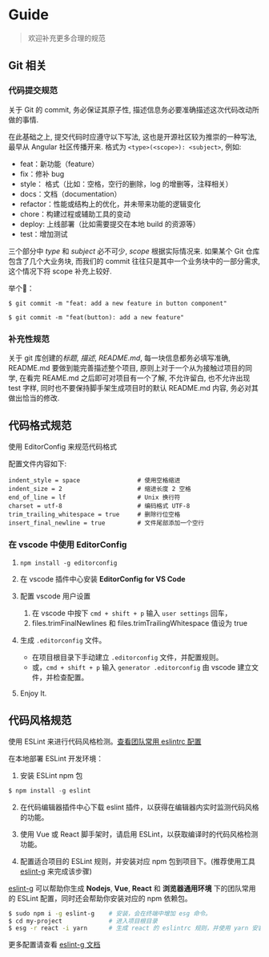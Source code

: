 # Guide

> 欢迎补充更多合理的规范

## Git 相关

### 代码提交规范

关于 Git 的 commit, 务必保证其原子性, 描述信息务必要准确描述这次代码改动所做的事情.

在此基础之上, 提交代码时应遵守以下写法, 这也是开源社区较为推崇的一种写法, 最早从 Angular 社区传播开来. 格式为 `<type>(<scope>): <subject>`, 例如:

* feat：新功能（feature）
* fix：修补 bug
* style： 格式（比如：空格，空行的删除，log 的增删等，注释相关）
* docs：文档（documentation）
* refactor：性能或结构上的优化，并未带来功能的逻辑变化
* chore：构建过程或辅助工具的变动
* deploy: 上线部署（比如需要提交在本地 build 的资源等）
* test：增加测试



三个部分中 *type* 和 *subject* 必不可少, *scope* 根据实际情况来. 如果某个 Git 仓库包含了几个大业务块, 而我们的 commit 往往只是其中一个业务块中的一部分需求, 这个情况下将 scope 补充上较好.

举个🌰：

```
$ git commit -m "feat: add a new feature in button component"

$ git commit -m "feat(button): add a new feature"
```


### 补充性规范

关于 git 库创建的*标题*, *描述*, *README.md*, 每一块信息都务必填写准确, README.md 要做到能完善描述整个项目, 原则上对于一个从为接触过项目的同学, 在看完 REAME.md 之后即可对项目有一个了解, 不允许留白, 也不允许出现 test 字样, 同时也不要保持脚手架生成项目时的默认 README.md 内容, 务必对其做出恰当的修改.

## 代码格式规范

使用 EditorConfig 来规范代码格式

配置文件内容如下:
```
indent_style = space                # 使用空格缩进
indent_size = 2                     # 缩进长度 2 空格
end_of_line = lf                    # Unix 换行符
charset = utf-8                     # 编码格式 UTF-8
trim_trailing_whitespace = true     # 删除行位空格
insert_final_newline = true         # 文件尾部添加一个空行
```

### 在 vscode 中使用 EditorConfig

1. `npm install -g editorconfig`

2. 在 vscode 插件中心安装 **EditorConfig for VS Code**

3. 配置 vscode 用户设置
    1. 在 vscode 中按下 `cmd + shift + p` 输入 `user settings` 回车，
    2. files.trimFinalNewlines 和 files.trimTrailingWhitespace 值设为 true

4. 生成 `.editorconfig` 文件。
    - 在项目根目录下手动建立 `.editorconfig` 文件，并配置规则。
    - 或，`cmd + shift + p` 输入 `generator .editorconfig` 由 vscode 建立文件，并检查配置。

5. Enjoy It.


## 代码风格规范

使用 ESLint 来进行代码风格检测。[查看团队常用 eslintrc 配置](https://github.com/pspgbhu/eslint-g/tree/master/rc)

在本地部署 ESLint 开发环境：

1. 安装 ESLint npm 包
```js
$ npm install -g eslint
```

2. 在代码编辑器插件中心下载 eslint 插件，以获得在编辑器内实时监测代码风格的功能。

3. 使用 Vue 或 React 脚手架时，请启用 ESLint，以获取编译时的代码风格检测功能。

4. 配置适合项目的 ESLint 规则，并安装对应 npm 包到项目下。(推荐使用工具 [eslint-g](https://github.com/pspgbhu/eslint-g) 来完成该步骤)

[eslint-g](https://github.com/pspgbhu/eslint-g) 可以帮助你生成 **Nodejs**, **Vue**, **React** 和 **浏览器通用环境** 下的团队常用的 ESLint 配置，同时还会帮助你安装对应的 npm 依赖包。


```bash
$ sudo npm i -g eslint-g    # 安装，会在终端中增加 esg 命令。
$ cd my-project             # 进入项目根目录
$ esg -r react -i yarn      # 生成 react 的 eslintrc 规则，并使用 yarn 安装相应依赖
```
更多配置请查看 [eslint-g 文档](https://github.com/pspgbhu/eslint-g)
